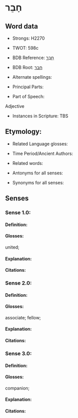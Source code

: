 # חָבֵר

<!-- Status: S2="NeedsEdits" -->
<!-- Lexica used for edits:   -->

## Word data

* Strongs: H2270

* TWOT: 598c

* BDB Reference: [חָבֵר](rc://en/bdb/dict/h.ai.af)

* BDB Root: [חבר](rc://en/bdb/dict/h.ai.aa)

* Alternate spellings:

* Principal Parts:

* Part of Speech:

Adjective

* Instances in Scripture: TBS

## Etymology:

* Related Language glosses:

* Time Period/Ancient Authors:

* Related words:

* Antonyms for all senses:

* Synonyms for all senses:

## Senses

### Sense 1.0:

#### Definition:

#### Glosses:

united; 

#### Explanation:

#### Citations:



### Sense 2.0:

#### Definition:

#### Glosses:

associate; fellow; 

#### Explanation:

#### Citations:



### Sense 3.0:

#### Definition:

#### Glosses:

companion; 

#### Explanation:

#### Citations:




